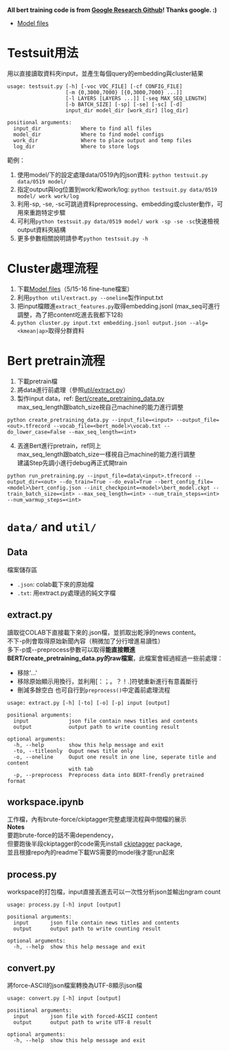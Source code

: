 **All bert training code is from [Google Research Github](https://github.com/google-research/bert)! Thanks google. :)**
 * [Model files](https://drive.google.com/open?id=1-5iqhd5JUcMoZ5cDcYRtCXJHvJKPuJHM)

Testsuit用法
=============
用以直接讀取資料夾input，並產生每個query的embedding與cluster結果  
```
usage: testsuit.py [-h] [-voc VOC_FILE] [-cf CONFIG_FILE]
                   [-m {0,3000,7000} [{0,3000,7000} ...]]
                   [-l LAYERS [LAYERS ...]] [-seq MAX_SEQ_LENGTH]
                   [-b BATCH_SIZE] [-sp] [-se] [-sc] [-d]
                   input_dir model_dir [work_dir] [log_dir]

positional arguments:
  input_dir             Where to find all files
  model_dir             Where to find model configs
  work_dir              Where to place output and temp files
  log_dir               Where to store logs
```
範例：  
1. 使用model/下的設定處理data/0519內的json資料:
    `python testsuit.py data/0519 model/`
2. 指定output與log位置到work/和work/log:
    `python testsuit.py data/0519 model/ work work/log`
3. 利用-sp, -se, -sc可跳過資料preprocessing、embedding或cluster動作，可用來重跑特定步驟
4. 可利用`python testsuit.py data/0519 model/ work -sp -se -sc`快速檢視output資料夾結構
5. 更多參數相關說明請參考`python testsuit.py -h`


Cluster處理流程
=============
1. 下載[Model files](https://drive.google.com/open?id=1-5iqhd5JUcMoZ5cDcYRtCXJHvJKPuJHM)（5/15-16 fine-tune檔案）
2. 利用`python util/extract.py --oneline`製作input.txt
3. 把input檔餵進`extract_features.py`取得embedding.jsonl (max_seq可進行調整，為了把content吃進去我都下128)
4. `python cluster.py input.txt embedding.jsonl output.json --alg=<kmean|ap>`取得分群資料


Bert pretrain流程
=============
1. 下載pretrain檔
2. 將data進行前處理（參照[util/extract.py](#extractpy)）
3. 製作input data，ref: [Bert/create_pretraining_data.py](https://github.com/google-research/bert#pre-training-with-bert)  
max_seq_length跟batch_size視自己machine的能力進行調整
```
python create_pretraining_data.py --input_file=<input> --output_file=<out>.tfrecord --vocab_file=<bert_model>\vocab.txt --do_lower_case=False --max_seq_length=<int>
```
4. 丟進Bert進行pretrain，ref同上  
max_seq_length跟batch_size一樣視自己machine的能力進行調整  
建議Step先調小進行debug再正式開train
```
python run_pretraining.py --input_file=data\<input>.tfrecord --output_dir=<out> --do_train=True --do_eval=True --bert_config_file=<model>\bert_config.json --init_checkpoint=<model>\bert_model.ckpt --train_batch_size=<int> --max_seq_length=<int> --num_train_steps=<int> --num_warmup_steps=<int>
```

`data/` and `util/`
=============

Data
-------------
檔案儲存區
 * `.json`: colab載下來的原始檔
 * `.txt`: 用extract.py處理過的純文字檔

extract.py
-------------
讀取從COLAB下直接載下來的.json檔，並抓取出乾淨的news content。  
不下-p則會取得原始新聞內容（稍微加了分行增進易讀性）  
多下-p或--preprocess參數可以取得**能直接餵進BERT/create_pretraining_data.py的raw檔案**，此檔案會經過經過一些前處理：  
 * 移除'...'
 * 移除原始顯示用換行，並利用\[：；。？！\.\]符號重新進行有意義斷行
 * 刪減多餘空白
也可自行到`preprocess()`中定義前處理流程  
```
usage: extract.py [-h] [-to] [-o] [-p] input [output]

positional arguments:
  input             json file contain news titles and contents
  output            output path to write counting result

optional arguments:
  -h, --help        show this help message and exit
  -to, --titleonly  Ouput news title only
  -o, --oneline     Ouput one result in one line, seperate title and content
                    with tab
  -p, --preprocess  Preprocess data into BERT-frendly pretrained format
```

workspace.ipynb
-------------
工作檔，內有brute-force/ckiptagger完整處理流程與中間檔的展示  
**Notes**  
要跑brute-force的話不需dependency，  
但要跑後半段ckiptagger的code需先install [ckiptagger](https://github.com/ckiplab/ckiptagger) package,   
並且根據repo內的readme下載WS需要的model後才能run起來 

process.py
-------------
workspace的打包檔，input直接丟進去可以一次性分析json並輸出ngram count  
```
usage: process.py [-h] input [output]

positional arguments:
  input       json file contain news titles and contents
  output      output path to write counting result

optional arguments:
  -h, --help  show this help message and exit
```

convert.py
-------------
將force-ASCII的json檔案轉換為UTF-8顯示json檔  
```
usage: convert.py [-h] input [output]

positional arguments:
  input       json file with forced-ASCII content
  output      output path to write UTF-8 result

optional arguments:
  -h, --help  show this help message and exit
```
